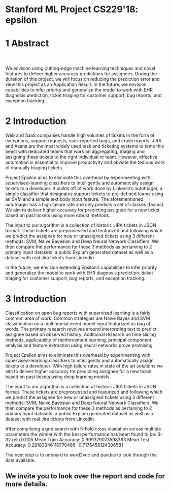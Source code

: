 # Stanford ML Project CS229'18: epsilon

# 1 Abstract
<br><br>We envision using cutting-edge machine learning techniques and novel features to deliver higher accuracy predictions for assignees. During the duration of this project, we will focus on reducing the prediction error and view this project as an Application Result. In the future, we envision capabilities to infer priority and generalize the model to work with EHR diagnosis prediction, ticket triaging for customer support, bug reports, and exception tracking.

# 2 Introduction

Web and SaaS companies handle high volumes of tickets in the form of exceptions, support requests, user-reported bugs, and crash reports. JIRA and Asana are the most widely used task and ticketing systems to tame this beast with dedicated teams that work on aggregating, triaging and assigning these tickets to the right individual or team. However, effective automation is essential to improve productivity and obviate the tedious work of manually triaging tickets.

Project Epsilon aims to eliminate this overhead by experimenting with supervised-learning classifiers to intelligently and automatically assign tickets to a developer. It builds off of work done by Linkedin’s autotriager, a simple classifier that designates support tickets to pre-defined teams using an SVM and a simple text body input feature. The aforementioned autotriager has a high failure rate and only predicts a set of classes (teams). We aim to deliver higher accuracy for predicting assignee for a new ticket based on past tickets using more robust methods.

The input to our algorithm is a collection of historic JIRA tickets in JSON format. These tickets are preprocessed and featurized and following which we predict the assignee for new or unassigned tickets using 3 different methods: SVM, Naive Bayesian and Deep Neural Network Classifiers. We then compare the performance for these 3 methods as pertaining to 2 primary input datasets: a public Expium generated dataset as well as a dataset with real Jira tickets from Linkedin.

In the future, we envision extending Epsilon’s capabilities to infer priority and generalize the model to work with EHR diagnosis prediction, ticket triaging for customer support, bug reports, and exception tracking.



# 3 Introduction
Classification on open bug reports with supervised learning is a fairly common area of work. Common strategies are Naive Bayes and SVM classification on a multinomial event model input featurized as bag of words. The primary research revolves around interpreting text to predict assignee based on observed history. Additional research on time slicing methods, applicability of reinforcement learning, principal component analysis and feature extraction using neural networks prove promising.

Project Epsilon aims to eliminate this overhead by experimenting with supervised-learning classifiers to intelligently and automatically assign tickets to a developer. With high failure rates in state of the art solutions we aim to deliver higher accuracy for predicting assignee for a new ticket based on past tickets using deep learning models.

The input to our algorithm is a collection of historic JIRA tickets in JSON format. These tickets are preprocessed and featurized and following which we predict the assignee for new or unassigned tickets using 3 different methods: SVM, Naive Bayesian and Deep Neural Network Classifiers. We then compare the performance for these 3 methods as pertaining to 2 primary input datasets: a public Expium generated dataset as well as a dataset with real Jira tickets from Linkedin.


After complteing a grid search with 5-Fold cross vlaidation across multiple parameters the winner with the best performance has been found to be: 3-32.relu.0.005  Mean Train Accuracy: 0.999379073598363  Mean Test Accuracy: 0.28183346116770486  -0.7175456124306581

The next step is to onboard to word2vec and pandas to look through the data available.

## We invite you to look over the report and code for more details.
